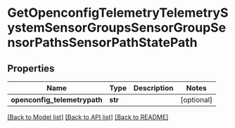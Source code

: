 # GetOpenconfigTelemetryTelemetrySystemSensorGroupsSensorGroupSensorPathsSensorPathStatePath

## Properties
Name | Type | Description | Notes
------------ | ------------- | ------------- | -------------
**openconfig_telemetrypath** | **str** |  | [optional] 

[[Back to Model list]](../README.md#documentation-for-models) [[Back to API list]](../README.md#documentation-for-api-endpoints) [[Back to README]](../README.md)


